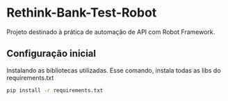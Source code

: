 # Rethink-Bank-Test-Robot
Projeto destinado à prática de automação de API com Robot Framework.

## Configuração inicial
Instalando as bibliotecas utilizadas. Esse comando, instala todas as libs do requirements.txt
```bash
pip install -r requirements.txt
```
